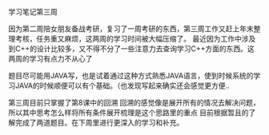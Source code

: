 学习笔记第三周

因为第二周陪女朋友备战考研，复习了一周考研的东西，第三周工作又赶上年末整理考核，任务重又麻烦，这两周的学习时间被大幅压缩了。
最近因为工作中涉及到C++的设计比较多，又不得不分了一些注意力去查询学习C++方面的东西。这两周的学习有点力不从心了

题目尽可能用JAVA写，也是试着通过这种方式熟悉JAVA语言，使到时候系统的学习JAVA的时候顺便可以有个基础。（也发现写起来确实还会感觉更方便..

第三周目前只掌握了第8课中的回溯
回溯的感觉像是展开所有的情况去解决问题，所以其中思考怎么样将所有条件展开梳理是这个思路里的重点
目前根据暂且的了解完成了两道题目。在下周里进行更深入的学习和补充。
